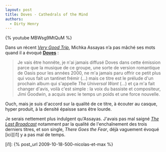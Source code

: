 ```yaml
---
layout: post
title: Doves - Cathedrals of the Mind
authors:
  - Dirty Henry
---
```


{% youtube MBWsg9MtQuM %}

Dans un récent [_Very Good Trip_][1], Michka Assayas n’a pas mâché ses mots
quand il a évoqué [**Doves**][3] :

> Je vais être honnête, je n'ai jamais diffusé Doves dans cette émission parce
> que la musique de ce groupe, une sorte de version romantique de Oasis pour les
> années 2000, ne m'a jamais paru offrir ce petit plus qui vous fait un tantinet
> frémir (...) mais ce titre est le prélude d'un prochain album qui s'appelle
> _The Universal Want_ (...) et ça m'a fait changer d'avis, voilà c'est simple :
> la voix du bassiste et compositeur, Jimi Goodwin, a acquis avec le temps un
> poids et une force nouvelle.

Ouch, mais je suis d'accord sur la qualité de ce titre, à écouter au casque,
hyper produit, à la densité épaisse sans être lourde.

Je serais nettement plus indulgent qu'Assayas. J'avais pas mal saigné [_The Last
Broadcast_][2] notamment par la qualité de l'enchaînement des trois derniers
titres, et son single, _There Goes the Fear_, déjà vaguement évoqué [ici][i1] y
a pas mal de temps.

[1]:
  https://www.franceinter.fr/emissions/very-good-trip/very-good-trip-08-septembre-2020
[2]: https://open.spotify.com/album/4HihJAJjF6hSVoh318zLu9
[3]: https://dovesofficial.com

[i1]: {% post_url 2009-10-18-500-nicolas-et-max %}
